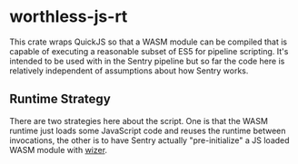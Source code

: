 # worthless-js-rt

This crate wraps QuickJS so that a WASM module can be compiled that is capable of
executing a reasonable subset of ES5 for pipeline scripting.  It's intended to be
used with in the Sentry pipeline but so far the code here is relatively independent
of assumptions about how Sentry works.

## Runtime Strategy

There are two strategies here about the script.  One is that the WASM runtime just
loads some JavaScript code and reuses the runtime between invocations, the other is
to have Sentry actually "pre-initialize" a JS loaded WASM module with
[wizer](https://crates.io/crates/wizer).
